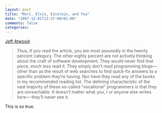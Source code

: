 ```yaml
---
layout: post
title: "Mort, Elvis, Einstein, and You"
date: "2007-12-01T12:37:00+01:00"
comments: false
categories: 
---
```


<p><a href="http://www.codinghorror.com/blog/archives/001004.html">Jeff Atwood</a>:</p>

<blockquote>
<p>Thus, if you read the article, you are most assuredly in the twenty percent category. The other eighty percent are not actively thinking about the craft of software development. They would never find that piece, much less read it. They simply don&#8217;t read programming blogs&#8212; other than as the result of web searches to find quick-fix answers to a specific problem they&#8217;re having. Nor have they read any of the books in my recommended reading list. The defining characteristic of the vast majority of these so-called &#8220;vocational&#8221; programmers is that they are unreachable. It doesn&#8217;t matter what you, I or anyone else writes here&#8212; they&#8217;ll never see it.</p>
</blockquote>

<p>This is <em>so</em> true. </p>


